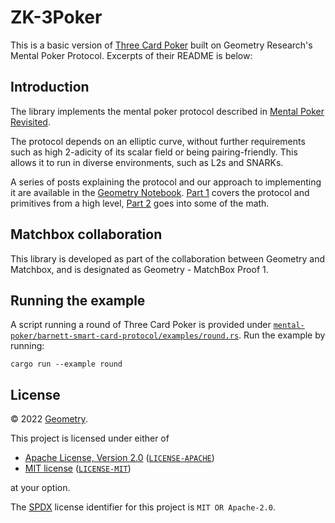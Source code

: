 # ZK-3Poker

This is a basic version of [Three Card Poker](https://www.wikiwand.com/en/Three_Card_Poker) built on Geometry Research's Mental Poker Protocol. Excerpts of their README is below:

## Introduction

The library implements the mental poker protocol described in [Mental Poker Revisited](https://www.semanticscholar.org/paper/Mental-Poker-Revisited-Barnett-Smart/8aaa1245c5876c78564c3f2df36ca615686d1402).

The protocol depends on an elliptic curve, without further requirements such as high 2-adicity of its scalar field or being pairing-friendly. This allows it to run in diverse environments, such as L2s and SNARKs.

A series of posts explaining the protocol and our approach to implementing it are available in the [Geometry Notebook](https://geometryresearch.xyz/notebook). [Part 1](https://geometryresearch.xyz/notebook/mental-poker-in-the-age-of-snarks-part-1) covers the protocol and primitives from a high level, [Part 2](https://geometryresearch.xyz/notebook/mental-poker-in-the-age-of-snarks-part-2) goes into some of the math.

## Matchbox collaboration

This library is developed as part of the collaboration between Geometry and Matchbox, and is designated as Geometry - MatchBox Proof 1. 

## Running the example

A script running a round of Three Card Poker is provided under [`mental-poker/barnett-smart-card-protocol/examples/round.rs`](https://github.com/reiy24/zk-3poker/blob/main/barnett-smart-card-protocol/examples/round.rs). Run the example by running:

```
cargo run --example round
```

## License

&copy; 2022 [Geometry](https://geometryresearch.xyz).

This project is licensed under either of

- [Apache License, Version 2.0](https://www.apache.org/licenses/LICENSE-2.0) ([`LICENSE-APACHE`](LICENSE-APACHE))
- [MIT license](https://opensource.org/licenses/MIT) ([`LICENSE-MIT`](LICENSE-MIT))

at your option.

The [SPDX](https://spdx.dev) license identifier for this project is `MIT OR Apache-2.0`.
